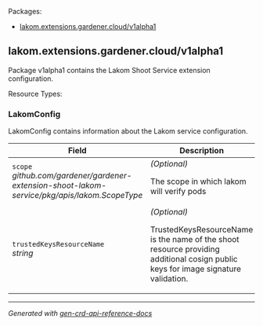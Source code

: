 <p>Packages:</p>
<ul>
<li>
<a href="#lakom.extensions.gardener.cloud%2fv1alpha1">lakom.extensions.gardener.cloud/v1alpha1</a>
</li>
</ul>
<h2 id="lakom.extensions.gardener.cloud/v1alpha1">lakom.extensions.gardener.cloud/v1alpha1</h2>
<p>
<p>Package v1alpha1 contains the Lakom Shoot Service extension configuration.</p>
</p>
Resource Types:
<ul></ul>
<h3 id="lakom.extensions.gardener.cloud/v1alpha1.LakomConfig">LakomConfig
</h3>
<p>
<p>LakomConfig contains information about the Lakom service configuration.</p>
</p>
<table>
<thead>
<tr>
<th>Field</th>
<th>Description</th>
</tr>
</thead>
<tbody>
<tr>
<td>
<code>scope</code></br>
<em>
github.com/gardener/gardener-extension-shoot-lakom-service/pkg/apis/lakom.ScopeType
</em>
</td>
<td>
<em>(Optional)</em>
<p>The scope in which lakom will verify pods</p>
</td>
</tr>
<tr>
<td>
<code>trustedKeysResourceName</code></br>
<em>
string
</em>
</td>
<td>
<em>(Optional)</em>
<p>TrustedKeysResourceName is the name of the shoot resource providing additional cosign public keys for image signature validation.</p>
</td>
</tr>
</tbody>
</table>
<hr/>
<p><em>
Generated with <a href="https://github.com/ahmetb/gen-crd-api-reference-docs">gen-crd-api-reference-docs</a>
</em></p>
